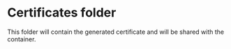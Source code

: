 # Certificates folder

This folder will contain the generated certificate and will be shared with the container.